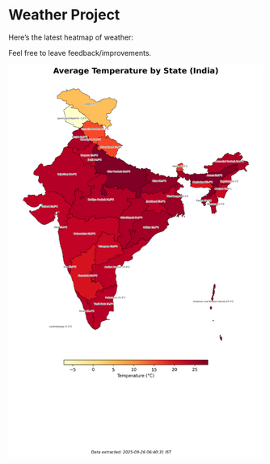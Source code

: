 # Weather Project

Here’s the latest heatmap of weather:

Feel free to leave feedback/improvements.

![India Heatmap](docs/assets/india_heatmap.png?v=D5E809)
